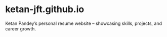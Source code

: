 # ketan-jft.github.io
Ketan Pandey’s personal resume website – showcasing skills, projects, and career growth.
